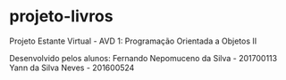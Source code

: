 # projeto-livros
Projeto Estante Virtual - AVD 1: Programação Orientada a Objetos II 

Desenvolvido pelos alunos: 
Fernando Nepomuceno da Silva - 201700113
Yann da Silva Neves - 201600524
